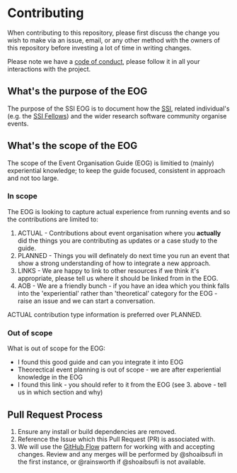 # Contributing

When contributing to this repository, please first discuss the change you wish to make via an issue, email, or any other method with the owners of this repository before investing a lot of time in writing changes. 

Please note we have a [code of conduct](https://github.com/softwaresaved/event-organisation-guide/blob/master/CODE_OF_CONDUCT.md), please follow it in all your interactions with the project.

## What's the purpose of the EOG
The purpose of the SSI EOG is to document how the [SSI](https://www.software.ac.uk), related individual's (e.g. the [SSI Fellows](https://www.software.ac.uk/about/fellows)) and the wider research software community organise events.

## What's the scope of the EOG
The scope of the Event Organisation Guide (EOG) is limitied to (mainly) experiential knowledge; to keep the guide focused, consistent in approach and not too large. 

### In scope 
The EOG is looking to capture actual experience from running events and so the contributions are limited to:

1. ACTUAL - Contributions about event organisation where you **actually** did the things you are contributing as updates or a case study to the guide.
2. PLANNED - Things you will definately do next time you run an event that show a strong understanding of how to integrate a new approach.
3. LINKS - We are happy to link to other resources if we think it's appropriate, please tell us where it should be linked from in the EOG.
4. AOB - We are a friendly bunch - if you have an idea which you think falls into the 'experiential' rather than 'theoretical' category for the EOG - raise an issue and we can start a conversation.

ACTUAL contribution type information is preferred over PLANNED.

### Out of scope
What is out of scope for the EOG:

+ I found this good guide and can you integrate it into EOG
+ Theorectical event planning is out of scope - we are after experiential knowledge in the EOG
+ I found this link - you should refer to it from the EOG (see 3. above - tell us in which section and why)

## Pull Request Process

1. Ensure any install or build dependencies are removed.
2. Reference the Issue which this Pull Request (PR) is associated with.
3. We will use the [GitHub Flow](https://guides.github.com/introduction/flow/) pattern for working with and accepting changes. Review and any merges will be performed by @shoaibsufi in the first instance, or @rainsworth if @shoaibsufi is not available.

